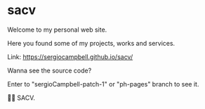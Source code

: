 # sacv
Welcome to my personal web site.

Here you found some of my projects, works and services.

Link:
https://sergiocampbell.github.io/sacv/

Wanna see the source code?

Enter to "sergioCampbell-patch-1" or "ph-pages" branch to see it. 

👨‍💻  SACV.
